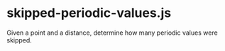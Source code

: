 # skipped-periodic-values.js
Given a point and a distance, determine how many periodic values were skipped.
